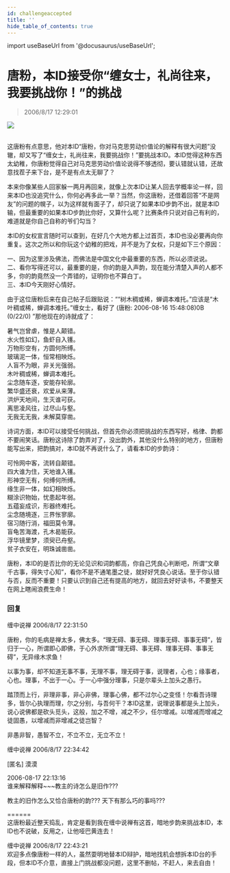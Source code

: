 ```yaml
---
id: challengeaccepted
title: ''
hide_table_of_contents: true
---
```


import useBaseUrl from '@docusaurus/useBaseUrl';

# 唐粉，本ID接受你“缠女士，礼尚往来，我要挑战你！”的挑战

> 2006/8/17 12:29:01

<div style={{textAlign: 'center'}}>
<img src={useBaseUrl('https://crustipfs.info/ipfs/QmXSnds2BF97yuZwYAMLwrpjQcuPcm22WGsFmBJfWFTEUM/poems/challengeaccepted/1.jpeg')} /><br/><br/>
</div>

这唐粉有点意思，他对本ID“唐粉，你对马克思劳动价值论的解释有很大问题”没辙，却又写了“缠女士，礼尚往来，我要挑战你！”要挑战本ID。本ID觉得这种东西太幼稚，你唐粉觉得自己对马克思劳动价值论说得不够透彻，要认错就认错，还故意找茬子来下台，是不是有点太无聊了？

本来你像某些人回家躲一两月再回来，就像上次本ID让某人回去学概率论一样，回来本ID也没追究什么，你何必再多此一举？当然，你这唐粉，还借着回答“不是网友”的问题的幌子，以为这样就有面子了，却只说了如果本ID步韵不出，就是本ID输，但最重要的如果本ID步韵比你好，又算什么呢？比赛条件只说对自己有利的，难道就是你自己自称的爷们勾当？

本ID的女权宣言随时可以查到，在好几个大地方都上过首页，本ID也没必要再向你重复。这次之所以和你玩这个幼稚的把戏，并不是为了女权，只是如下三个原因：

一、因为这里涉及佛法，而佛法是中国文化中最重要的东西，所以必须说说。<br/>
二、看你写得还可以，最重要的是，你的韵是入声韵，现在能分清楚入声的人都不多，你的韵竟然没一个弄错的，证明你也不算白丁。<br/>
三、本ID今天刚好心情好。

由于这位唐粉后来在自己帖子后跟贴说：““树木稠或稀，蝉调本难托。”应该是“木叶稠或稀，蝉调本难托。”缠女士，看好了 (唐粉: 2006-08-16 15:48:08)0B (0/22/0) ”那他现在的诗就成了：

暑气岂曾虐，惟是人颠错。<br/>
水火性如幻，鱼虾自入镬。<br/>
万物形空有，方圆何所缚。<br/>
玻璃泥一体，恒常相映烁。<br/>
人盲不为眼，非关光强弱。<br/>
木叶稠或稀，蝉调本难托。<br/>
尘念随车逐，安能存轮廓。<br/>
繁华盛还衰，欢爱从来薄。<br/>
洪炉天地间，生灭谁可获。<br/>
离思凌风往，过尽山与壑。<br/>
无我无无我，未解莫穿凿。

诗词方面，本ID可以接受任何挑战，但首先你必须把挑战的东西写好，格律、韵都不要闹笑话。唐粉这诗除了韵弄对了，没出韵外，其他没什么特别的地方，但唐粉能写出来，把韵搞对，本ID就不再说什么了，请看本ID的步韵诗：

可怜网中客，流转自颠错。<br/>
四大谁为住，天地谁入镬。<br/>
形神空无有，何缚何所缚。<br/>
缘生非一体，如幻相映烁。<br/>
糊涂识物始，忧患起年弱。<br/>
五蕴妄成识，形器终难托。<br/>
尘念随境逐，三界怅寥廓。<br/>
宿习随行消，福田莫令薄。<br/>
盲龟苦海渡，孔木曷能获。<br/>
浮华镜里梦，须臾已舟壑。<br/>
贫子衣安在，明珠诚凿凿。

唐粉，本ID的是否比你的无论见识和词韵都高，你自己凭良心判断吧，所谓“文章千古事，得失寸心知”，看你不是不通笔墨之徒，就好好凭良心说话。至于你认错与否，反而不重要！只要认识到自己还有提高的地方，就回去好好读书，不要整天在网上瞎闹浪费生命！

### 回复

<div class='blog-comment'>
<span class='blog-comment-chan'>缠中说禅</span> 2006/8/17 22:31:50<br/>

唐粉，你的毛病是禅太多，佛太多。“理无碍、事无碍、理事无碍、事事无碍”，皆归于一心，所谓即心即佛，于心外求所谓“理无碍、事无碍、理事无碍、事事无碍”，无异缘木求鱼！

以事为事，却不知道无事不事，无理不事，理无碍于事，说理者，心也；缘事者，心也。理事，不出于一心。于一心中强分理事，只是尔辈头上加头之愚行。

踏顶而上行，非理非事，非心非佛，理事心佛，都不过尔心之变怪！尔看吾诗理多，皆尔心执理而理，尔之分别，与吾何干？本ID这里，说理说事都是头上加头，说心说佛都是砍头觅头，这般，加之不增，减之不少，任尔增减。以增减而增减之徒固愚，以增减而非增减之徒岂智？

非愚非智，愚智不立，不立不立，无立不立！
</div>

<div class='blog-comment'>
<span class='blog-comment-chan'>缠中说禅</span> 2006/8/17 22:34:42<br/>

[匿名] 漠漠 

 
2006-08-17 22:13:16 <br/>
谁来解释解释~~~教主的诗怎么是旧作???

教主的旧作怎么又恰合唐粉的韵??? 天下有那么巧的事吗???

======<br/>
这唐粉最近整天捣乱，肯定是看到我在缠中说禅有这首，暗地步韵来挑战本ID，本ID也不说破，反用之，让他哑巴黄连去！
</div>

<div class='blog-comment'>
<span class='blog-comment-chan'>缠中说禅</span> 2006/8/17 22:43:21<br/>
欢迎多点像唐粉一样的人，虽然耍明地替本ID辩护，暗地找机会想拆本ID台的手段，但本ID不介意，直接上门挑战都没问题，这里不删帖，不赶人，来去自由！
</div>
